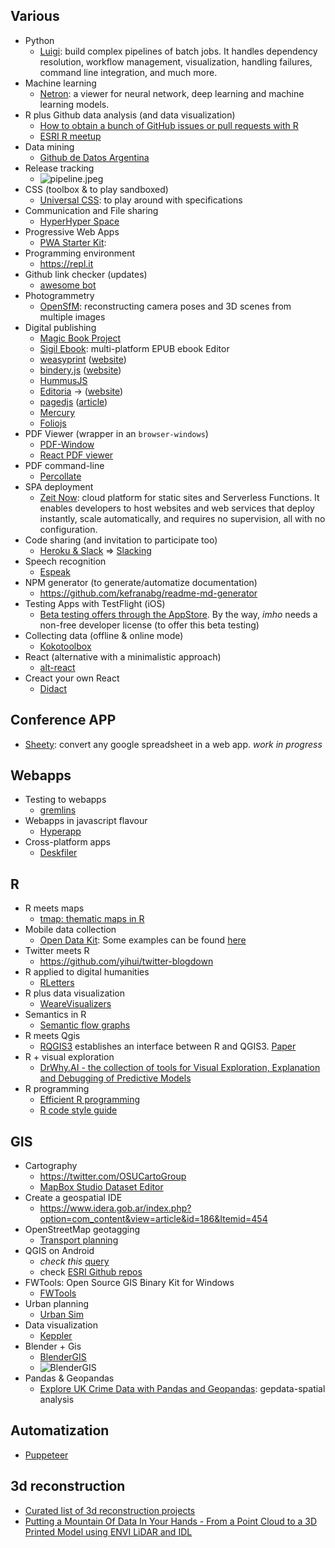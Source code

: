 ## Various ##
* Python
    - [Luigi](https://luigi.readthedocs.io/en/stable/): build complex pipelines of batch jobs. It handles dependency resolution, workflow management, visualization, handling failures, command line integration, and much more.
* Machine learning
    - [Netron](https://github.com/lutzroeder/Netron): a viewer for neural network, deep learning and machine learning models.
* R plus Github data analysis (and data visualization)
    - [How to obtain a bunch of GitHub issues or pull requests with R](https://github.com/jennybc/analyze-github-stuff-with-r)
    - [ESRI R meetup](https://r-arcgis.github.io/)
* Data mining
    - [Github de Datos Argentina](https://medium.com/datos-argentina/c%C3%B3mo-organizamos-el-github-de-datos-argentina-67026d2a6dd1)
* Release tracking
    - ![pipeline.jpeg](https://bitbucket.org/repo/yprLRxE/images/1873850285-pipeline.jpeg)
* CSS (toolbox & to play sandboxed)
    - [Universal CSS](https://github.com/marmelab/universal.css): to play around with specifications
* Communication and File sharing
    - [HyperHyper Space](https://hyperhyper.space/)
* Progressive Web Apps
    - [PWA Starter Kit](https://pwa-starter-kit.polymer-project.org/):
* Programming environment 
    - https://repl.it
* Github link checker (updates)
    - [awesome bot](https://github.com/dkhamsing/awesome_bot)
* Photogrammetry
    - [OpenSfM](https://www.opensfm.org/): reconstructing camera poses and 3D scenes from multiple images
* Digital publishing
    - [Magic Book Project](https://github.com/runemadsen/Magic-Book-Project)
    - [Sigil Ebook](https://sigil-ebook.com): multi-platform EPUB ebook Editor
    - [weasyprint](https://github.com/Kozea/WeasyPrint) ([website](https://weasyprint.org/))
    - [bindery.js](https://github.com/evnbr/bindery) ([website](https://evanbrooks.info/bindery/))
    - [HummusJS](https://github.com/galkahana/HummusJS)
    - [Editoria](https://gitlab.coko.foundation/editoria/editoria) → ([website](https://editoria.pub/))
    - [pagedjs](https://gitlab.pagedmedia.org/tools/pagedjs) ([article](https://www.pagedmedia.org/pagedjs-sneak-peeks/))
    - [Mercury](https://mercury.postlight.com/)
    - [Foliojs](https://github.com/foliojs)
* PDF Viewer (wrapper in an `browser-windows`)
    - [PDF-Window](https://github.com/gerhardberger/electron-pdf-window)
    - [React PDF viewer](https://react-pdf-viewer.dev/)
* PDF command-line
    - [Percollate](https://github.com/danburzo/percollate/)
* SPA deployment
    - [Zeit Now](https://zeit.co/docs): cloud platform for static sites and Serverless Functions. It enables developers to host websites and web services that deploy instantly, scale automatically, and requires no supervision, all with no configuration.
* Code sharing (and invitation to participate too)
    - [Heroku & Slack](https://macadmins.herokuapp.com/) => [Slacking](https://github.com/rauchg/slackin)
* Speech recognition
    - [Espeak](https://github.com/espeak-ng/espeak-ng)
* NPM generator (to generate/automatize documentation)
    - https://github.com/kefranabg/readme-md-generator
* Testing Apps with TestFlight (iOS)
    - [Beta testing offers through the AppStore](https://testflight.apple.com/join/ngU3gLEv). By the way, _imho_ needs a non-free developer license (to offer this beta testing)
* Collecting data (offline & online mode)
    - [Kokotoolbox](https://www.kobotoolbox.org/)
* React (alternative with a minimalistic approach)
    - [alt-react](https://github.com/bryanbraun/alt-react-demo)
* Creact your own React
    - [Didact](https://github.com/pomber/didact)
## Conference APP ##
* [Sheety](https://sheety.co/): convert any google spreadsheet in a web app. _work in progress_

## Webapps
* Testing to webapps
    - [gremlins](https://github.com/marmelab/gremlins.js)
* Webapps in javascript flavour
    - [Hyperapp](https://hyperapp.dev/)
* Cross-platform apps
    - [Deskfiler](https://www.deskfiler.org/)

## R ##
* R meets maps
    - [tmap: thematic maps in R](https://github.com/mtennekes/tmap)
* Mobile data collection
    - [Open Data Kit](https://opendatakit.org/): Some examples can be found [here](https://opendatakit.org/community/research/)
* Twitter meets R
    - https://github.com/yihui/twitter-blogdown
* R applied to digital humanities
    - [RLetters](https://github.com/rletters/rletters)
* R plus data visualization
    - [WeareVisualizers](https://github.com/WeAreVisualizers)
* Semantics in R
    - [Semantic flow graphs](https://github.com/IBM/semanticflowgraph/)
* R meets Qgis
    - [RQGIS3](https://github.com/jannes-m/RQGIS3) establishes an interface between R and QGIS3. [Paper](https://rjournal.github.io/archive/2017/RJ-2017-067/RJ-2017-067.pdf)
* R + visual exploration
    - [DrWhy.AI - the collection of tools for Visual Exploration, Explanation and Debugging of Predictive Models](https://github.com/ModelOriented/DrWhy)
* R programming
    - [Efficient R programming](https://csgillespie.github.io/efficientR/)
    - [R code style guide](https://github.com/romunov/r_style_guide)
    
## GIS ##
* Cartography
    - https://twitter.com/OSUCartoGroup
    - [MapBox Studio Dataset Editor](https://studio.mapbox.com/)
* Create a geospatial IDE
    - https://www.idera.gob.ar/index.php?option=com_content&view=article&id=186&Itemid=454
* OpenStreetMap geotagging
    - [Transport planning](https://github.com/Robinlovelace/osm4transport)
* QGIS on Android
    - *check this* [query](https://play.google.com/store/search?q=qfield&c=apps)
    - check [ESRI Github repos](https://esri.github.io/)
* FWTools: Open Source GIS Binary Kit for Windows
    - [FWTools](http://fwtools.maptools.org/)
* Urban planning
    - [Urban Sim](https://github.com/UDST/urbansim)
* Data visualization
    - [Keppler](https://kepler.gl/)
* Blender + Gis
    - [BlenderGIS](https://github.com/domlysz/BlenderGIS)
    - ![BlenderGIS](https://bitbucket.org/repo/R9Xpo7y/images/3010437693-srtm_demo.gif)
* Pandas & Geopandas
    - [Explore UK Crime Data with Pandas and Geopandas](https://github.com/IBMDeveloperUK/geopandas-workshop): gepdata-spatial analysis

## Automatization
* [Puppeteer](https://github.com/puppeteer/puppeteer)
    
## 3d reconstruction ##
* [Curated list of 3d reconstruction projects](https://github.com/openMVG/awesome_3DReconstruction_list)
* [Putting a Mountain Of Data In Your Hands - From a Point Cloud to a 3D Printed Model using ENVI LiDAR and IDL](https://www.harrisgeospatial.com/Learn/Blogs/Blog-Details/ArtMID/10198/ArticleID/19905/Putting-a-Mountain-Of-Data-In-Your-Hands-From-a-Point-Cloud-to-a-3D-Printed-Model-using-ENVI-LiDAR-and-IDL)